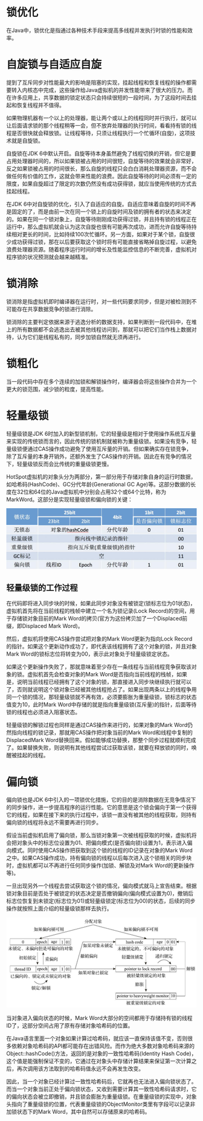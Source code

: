 # 锁优化

在Java中，锁优化是指通过各种技术手段来提高多线程并发执行时锁的性能和效率。

# 自旋锁与自适应自旋

提到了互斥同步对性能最大的影响是阻塞的实现，挂起线程和恢复线程的操作都需要转入内核态中完成，这些操作给Java虚拟机的并发性能带来了很大的压力。而在许多应用上，共享数据的锁定状态只会持续很短的一段时间，为了这段时间去挂起和恢复线程并不值得。

如果物理机器有一个以上的处理器，能让两个或以上的线程同时并行执行，就可以让后面请求锁的那个线程稍等一会，但不放弃处理器的执行时间，看看持有锁的线程是否很快就会释放锁。让线程等待，只须让线程执行一个忙循环(自旋)，这项技术就是自旋锁。

自旋锁在JDK 6中默认开启。自旋等待本身虽然避免了线程切换的开销，但它是要占用处理器时间的，所以如果锁被占用的时间很短，自旋等待的效果就会非常好，反之如果锁被占用的时间很长，那么自旋的线程只会白白消耗处理器资源，而不会做任何有价值的工作，这就会带来性能的浪费。因此自旋等待的时间必须有一定的限度，如果自旋超过了限定的次数仍然没有成功获得锁，就应当使用传统的方式去挂起线程。

在JDK 6中对自旋锁的优化，引入了自适应的自旋。自适应意味着自旋的时间不再是固定的了，而是由前一次在同一个锁上的自旋时间及锁的拥有者的状态来决定的。如果在同一个锁对象上，自旋等待刚刚成功获得过锁，并且持有锁的线程正在运行中，那么虚拟机就会认为这次自旋也很有可能再次成功，进而允许自旋等待持续相对更长的时间，比如持续100次忙循环。另一方面，如果对于某个锁，自旋很少成功获得过锁，那在以后要获取这个锁时将有可能直接省略掉自旋过程，以避免浪费处理器资源。随着程序运行时间的增长及性能监控信息的不断完善，虚拟机对程序锁的状况预测就会越来越精准。

# 锁消除

锁消除是指虚拟机即时编译器在运行时，对一些代码要求同步，但是对被检测到不可能存在共享数据竞争的锁进行消除。

锁消除的主要判定依据来源于逃逸分析的数据支持，如果判断到一段代码中，在堆上的所有数据都不会逃逸出去被其他线程访问到，那就可以把它们当作栈上数据对待，认为它们是线程私有的，同步加锁自然就无须再进行。

# 锁粗化

当一段代码中存在多个连续的加锁和解锁操作时，编译器会将这些操作合并为一个更大的锁范围，减少锁的粒度，提高性能。

# 轻量级锁

轻量级锁是JDK 6时加入的新型锁机制，它的轻量级是相对于使用操作系统互斥量来实现的传统锁而言的，因此传统的锁机制就被称为重量级锁。如果没有竞争，轻量级锁便通过CAS操作成功避免了使用互斥量的开销。但如果确实存在锁竞争，除了互斥量的本身开销外，还额外发生了CAS操作的开销。因此在有竞争的情况下，轻量级锁反而会比传统的重量级锁更慢。

HotSpot虚拟机的对象头分为两部分，第一部分用于存储对象自身的运行时数据，如哈希码(HashCode)、GC分代年龄(Generational GC Age)等。这部分数据的长度在32位和64位的Java虚拟机中分别会占用32个或64个比特，称为MarkWord。这部分是实现轻量级锁和偏向锁的关键：

![](./img/mark_word_32.jpg)

## 轻量级锁的工作过程

在代码即将进入同步块的时候，如果此同步对象没有被锁定(锁标志位为01状态)，虚拟机首先将在当前线程的栈帧中建立一个名为锁记录(Lock Record)的空间，用于存储锁对象目前的Mark Word的拷贝(官方为这份拷贝加了一个Displaced前缀，即Displaced Mark Word)。

然后，虚拟机将使用CAS操作尝试把对象的Mark Word更新为指向Lock Record的指针。如果这个更新动作成功了，即代表该线程拥有了这个对象的锁，并且对象Mark Word的锁标志位将转变为00，表示此对象处于轻量级锁定状态。

如果这个更新操作失败了，那就意味着至少存在一条线程与当前线程竞争获取该对象的锁。虚拟机首先会检查对象的Mark Word是否指向当前线程的栈帧，如果是，说明当前线程已经拥有了这个对象的锁，那直接进入同步块继续执行就可以了，否则就说明这个锁对象已经被其他线程抢占了。如果出现两条以上的线程争用同一个锁的情况，那轻量级锁就不再有效，必须要膨胀为重量级锁，锁标志的状态值变为10，此时Mark Word中存储的就是指向重量级锁(互斥量)的指针，后面等待锁的线程也必须进入阻塞状态。

轻量级锁的解锁过程也同样是通过CAS操作来进行的，如果对象的Mark Word仍然指向线程的锁记录，那就用CAS操作把对象当前的Mark Word和线程中复制的DisplacedMark Word替换回来。假如能够成功替换，那整个同步过程就顺利完成了。如果替换失败，则说明有其他线程尝试过获取该锁，就要在释放锁的同时，唤醒被挂起的线程。

# 偏向锁

偏向锁也是JDK 6中引入的一项锁优化措施，它的目的是消除数据在无竞争情况下的同步操作，进一步提高程序的运行性能。它的意思是这个锁会偏向于第一个获得它的线程，如果在接下来的执行过程中，该锁一直没有被其他的线程获取，则持有偏向锁的线程将永远不需要再进行同步。

假设当前虚拟机启用了偏向锁，那么当锁对象第一次被线程获取的时候，虚拟机将会把对象头中的标志位设置为01、把偏向模式(是否偏向锁)设置为1，表示进入偏向模式。同时使用CAS操作把获取到这个锁的线程的ID记录在对象的Mark Word之中。如果CAS操作成功，持有偏向锁的线程以后每次进入这个锁相关的同步块时，虚拟机都可以不再进行任何同步操作(加锁、解锁及对Mark Word的更新操作
等)。

一旦出现另外一个线程去尝试获取这个锁的情况，偏向模式就马上宣告结束。根据锁对象目前是否处于被锁定的状态决定是否撤销偏向(偏向模式设置为0)，撤销后标志位恢复到未锁定(标志位为01)或轻量级锁定(标志位为00)的状态，后续的同步操作就按照上面介绍的轻量级锁那样去执行。

![](./img/lock.png)

当对象进入偏向状态的时候，Mark Word大部分的空间都用于存储持有锁的线程ID了，这部分空间占用了原有存储对象哈希码的位置。

在Java语言里面一个对象如果计算过哈希码，就应该一直保持该值不变，否则很多依赖对象哈希码的API都可能存在出错风险。而作为绝大多数对象哈希码来源的Object::hashCode()方法，返回的是对象的一致性哈希码(Identity Hash Code)，这个值是能强制保证不变的，它通过在对象头中存储计算结果来保证第一次计算之后，再次调用该方法取到的哈希码值永远不会再发生改变。

因此，当一个对象已经计算过一致性哈希码后，它就再也无法进入偏向锁状态了。而当一个对象当前正处于偏向锁状态，又收到需要计算其一致性哈希码请求时，它的偏向状态会被立即撤销，并且锁会膨胀为重量级锁。在重量级锁的实现中，对象头指向了重量级锁的位置，代表重量级锁的ObjectMonitor类里有字段可以记录非加锁状态下的Mark Word，其中自然可以存储原来的哈希码。

